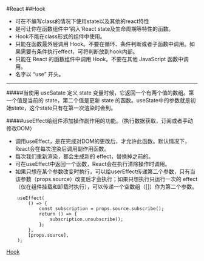 #React
##Hook
- 可在不编写class的情况下使用state以及其他的react特性
- 是可让你在函数组件中‘钩入’React state及生命周期等特性的函数。
- Hook不能在class形式的组件中使用。
- 只能在函数最外层调用 Hook。不要在循环、条件判断或者子函数中调用。如果需要有条件执行effect，可将判断放到hook内部。
- 只能在 React 的函数组件中调用 Hook。不要在其他 JavaScript 函数中调用。
- 名字以 “use” 开头。

---

#####当使用 useSatate 定义 state 变量时候，它返回一个有两个值的数组。第一个值是当前的 state，第二个值是更新 state 的函数。useState中的参数就是初始state，这个state只有在第一次渲染时会到。


#####useEffect给组件添加操作副作用的功能。（执行数据获取，订阅或者手动修改DOM）
- 调用useEffect，是在完成对DOM的更改后，才允许此函数。默认情况下，React会在每次渲染后调用副作用函数。
- 每次我们重新渲染，都会生成新的 effect，替换掉之前的。
- 可在useEffect中返回一个函数，React会在执行清除操作时调用。
- 如果只想在某个参数改变时执行，可以给userEffect传递第二个参数，只有当该参数（props.source）改变后才会执行；如果只想执行只运行一次的 effect（仅在组件挂载和卸载时执行），可以传递一个空数组（[]）作为第二个参数。
```
    useEffect(
        () => {
            const subscription = props.source.subscribe();
            return () => {
                subscription.unsubscribe();
            };
        },
        [props.source],
    );
```

[Hook](https://react.docschina.org/docs/hooks-intro.html)